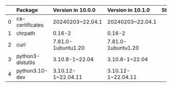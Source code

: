 <!-- markdown-link-check-disable -->

|    | Package           | Version in 10.0.0   | Version in 10.1.0   | Status   |
|---:|:------------------|:--------------------|:--------------------|:---------|
|  0 | ca-certificates   | 20240203~22.04.1    | 20240203~22.04.1    |          |
|  1 | chrpath           | 0.16-2              | 0.16-2              |          |
|  2 | curl              | 7.81.0-1ubuntu1.20  | 7.81.0-1ubuntu1.20  |          |
|  3 | python3-distutils | 3.10.8-1~22.04      | 3.10.8-1~22.04      |          |
|  4 | python3.10-dev    | 3.10.12-1~22.04.11  | 3.10.12-1~22.04.11  |          |